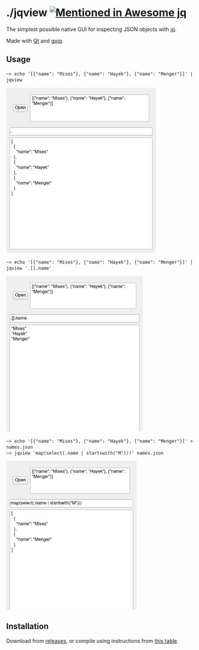 # ./jqview [![Mentioned in Awesome jq](https://awesome.re/mentioned-badge.svg)](https://github.com/fiatjaf/awesome-jq)

The simplest possible native GUI for inspecting JSON objects with [jq](https://stedolan.github.io/jq/manual/).

Made with [Qt](https://qt.io/) and [gojq](https://github.com/itchyny/gojq).

## Usage

```
~> echo '[{"name": "Mises"}, {"name": "Hayek"}, {"name": "Menger"}]' | jqview
```

![](screenshot1.png)

```
~> echo '[{"name": "Mises"}, {"name": "Hayek"}, {"name": "Menger"}]' | jqview '.[].name'
```

![](screenshot2.png)

```
~> echo '[{"name": "Mises"}, {"name": "Hayek"}, {"name": "Menger"}]' > names.json
~> jqview 'map(select(.name | startswith("M")))' names.json
```

![](screenshot3.png)

## Installation

Download from [releases](https://github.com/fiatjaf/jqview/releases), or compile using instructions from [this table](https://github.com/therecipe/qt/wiki/Deploying-Application).
